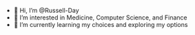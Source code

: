 - 👋 Hi, I’m @Russell-Day
- 👀 I’m interested in Medicine, Computer Science, and Finance
- 🌱 I’m currently learning my choices and exploring my options

<!---
Russell-Day/Russell-Day is a ✨ special ✨ repository because its `README.md` (this file) appears on your GitHub profile.
You can click the Preview link to take a look at your changes.
--->
